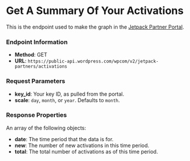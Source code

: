 # Get A Summary Of Your Activations

This is the endpoint used to make the graph in the [Jetpack Partner Portal](#).

### Endpoint Information

- __Method__: GET
- __URL__:    `https://public-api.wordpress.com/wpcom/v2/jetpack-partners/activations`

### Request Parameters

- __key_id__: Your key ID, as pulled from the portal.
- __scale__: `day`, `month`, or `year`. Defaults to `month`.

### Response Properties

An array of the following objects:

- __date__: The time period that the data is for.
- __new__: The number of new activations in this time period.
- __total__: The total number of activations as of this time period.